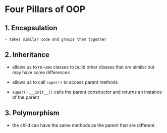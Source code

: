 # Four Pillars of OOP

## 1. Encapsulation
    - takes similar code and groups them together

## 2. Inheritance
- allows us to re-use classes to build other classes that are similar but may have some differences

- allows us to call `super()` to access parent methods

- `super().__init__()` calls the parent constructor and returns an instance of the parent

## 3. Polymorphism
- the child can have the same methods as the parent that are different.